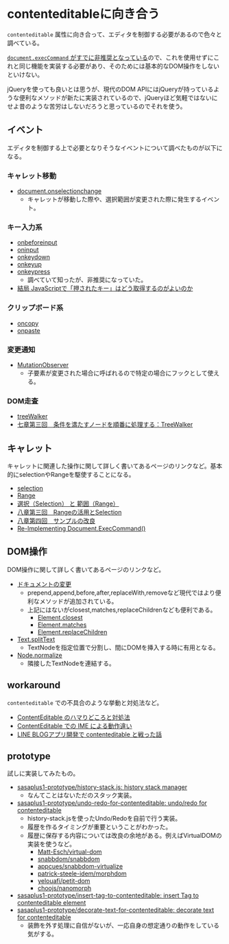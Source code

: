 # contenteditableに向き合う

`contenteditable` 属性に向き合って、エディタを制御する必要があるので色々と調べている。

[`document.execCommand` がすでに非推奨となっている](https://developer.mozilla.org/ja/docs/Web/API/Document/execCommand)ので、これを使用せずにこれと同じ機能を実装する必要があり、そのためには基本的なDOM操作をしないといけない。

jQueryを使っても良いとは思うが、現代のDOM APIにはjQueryが持っているような便利なメソッドが新たに実装されているので、jQueryほど気軽ではないにせよ昔のような苦労はしないだろうと思っているのでそれを使う。

## イベント

エディタを制御する上で必要となりそうなイベントについて調べたものが以下になる。

### キャレット移動

- [document.onselectionchange](https://developer.mozilla.org/ja/docs/Web/API/Document/selectionchange_event)
    - キャレットが移動した際や、選択範囲が変更された際に発生するイベント。

### キー入力系

- [onbeforeinput](https://developer.mozilla.org/ja/docs/Web/API/HTMLElement/beforeinput_event)
- [oninput](https://developer.mozilla.org/ja/docs/Web/API/HTMLElement/input_event)
- [onkeydown](https://developer.mozilla.org/ja/docs/Web/API/Document/keydown_event)
- [onkeyup](https://developer.mozilla.org/ja/docs/Web/API/Document/keyup_event)
- [onkeypress](https://developer.mozilla.org/en-US/docs/Web/API/Document/keypress_event)
    - 調べていて知ったが、非推奨になっていた。
- [結局 JavaScriptで「押されたキー」はどう取得するのがよいのか](https://zoshigayan.net/how-to-get-key-from-ui-event/)

### クリップボード系

- [oncopy](https://developer.mozilla.org/ja/docs/Web/API/Document/copy_event)
- [onpaste](https://developer.mozilla.org/ja/docs/Web/API/Document/paste_event)

### 変更通知

- [MutationObserver](https://developer.mozilla.org/ja/docs/Web/API/MutationObserver)
    - 子要素が変更された場合に呼ばれるので特定の場合にフックとして使える。

### DOM走査

- [treeWalker](https://developer.mozilla.org/ja/docs/Web/API/treeWalker)
- [七章第三回　条件を満たすノードを順番に処理する：TreeWalker](https://uhyohyo.net/javascript/7_3.html)

## キャレット

キャレットに関連した操作に関して詳しく書いてあるページのリンクなど。基本的にselectionやRangeを駆使することになる。

- [selection](https://developer.mozilla.org/ja/docs/Web/API/Selection)
- [Range](https://developer.mozilla.org/ja/docs/Web/API/Range)
- [選択（Selection） と 範囲（Range）](https://ja.javascript.info/selection-range)
- [八章第三回　Rangeの活用とSelection](https://uhyohyo.net/javascript/8_3.html)
- [八章第四回　サンプルの改良](https://uhyohyo.net/javascript/8_4.html)
- [Re-Implementing Document.ExecCommand()](https://medium.com/swlh/reimplementing-document-execcommand-6ffc33a80f02)

## DOM操作

DOM操作に関して詳しく書いてあるページのリンクなど。

- [ドキュメントの変更](https://ja.javascript.info/modifying-document)
    - prepend,append,before,after,replaceWith,removeなど現代ではより便利なメソッドが追加されている。
    - 上記にはないがclosest,matches,replaceChildrenなども便利である。
        - [Element.closest](https://developer.mozilla.org/ja/docs/Web/API/Element/closest)
        - [Element.matches](https://developer.mozilla.org/ja/docs/Web/API/Element/matches)
        - [Element.replaceChildren](https://developer.mozilla.org/en-US/docs/Web/API/Element/replaceChildren)
- [Text.splitText](https://developer.mozilla.org/ja/docs/Web/API/Text/splitText)
    - TextNodeを指定位置で分割し、間にDOMを挿入する時に有用となる。
- [Node.normalize](https://developer.mozilla.org/ja/docs/Web/API/Node/normalize)
    - 隣接したTextNodeを連結する。

## workaround

`contenteditable` での不具合のような挙動と対処法など。

- [ContentEditable のハマりどころと対処法](https://www.bokukoko.info/entry/2017/10/08/154950)
- [ContentEditable での IME による動作違い](https://www.bokukoko.info/entry/2021/04/03/143434)
- [LINE BLOGアプリ開発で contenteditable と戦った話](https://engineering.linecorp.com/ja/blog/contentable-development-of-line-blog-apps/)

## prototype

試しに実装してみたもの。

- [sasaplus1-prototype/history-stack.js: history stack manager](https://github.com/sasaplus1-prototype/history-stack.js)
    - なんてことはないただのスタック実装。
- [sasaplus1-prototype/undo-redo-for-contenteditable: undo/redo for contenteditable](https://github.com/sasaplus1-prototype/undo-redo-for-contenteditable)
    - history-stack.jsを使ったUndo/Redoを自前で行う実装。
    - 履歴を作るタイミングが重要ということがわかった。
    - 履歴に保存する内容については改良の余地がある。例えばVirtualDOMの実装を使うなど。
        - [Matt-Esch/virtual-dom](https://github.com/Matt-Esch/virtual-dom)
        - [snabbdom/snabbdom](https://github.com/snabbdom/snabbdom)
        - [appcues/snabbdom-virtualize](https://github.com/appcues/snabbdom-virtualize)
        - [patrick-steele-idem/morphdom](https://github.com/patrick-steele-idem/morphdom)
        - [yelouafi/petit-dom](https://github.com/yelouafi/petit-dom)
        - [choojs/nanomorph](https://github.com/choojs/nanomorph)
- [sasaplus1-prototype/insert-tag-to-contenteditable: insert Tag to contenteditable element](https://github.com/sasaplus1-prototype/insert-tag-to-contenteditable)
- [sasaplus1-prototype/decorate-text-for-contenteditable: decorate text for contenteditable](https://github.com/sasaplus1-prototype/decorate-text-for-contenteditable)
    - 装飾を外す処理に自信がないが、一応自身の想定通りの動作をしている気がする。
